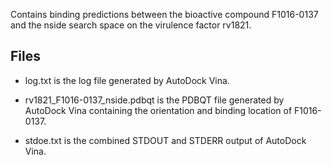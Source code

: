 Contains binding predictions between the bioactive compound F1016-0137 and the nside search space on the virulence factor rv1821.

## Files

- log.txt is the log file generated by AutoDock Vina.

- rv1821_F1016-0137_nside.pdbqt is the PDBQT file generated by AutoDock Vina containing the orientation and binding location of F1016-0137.

- stdoe.txt is the combined STDOUT and STDERR output of AutoDock Vina.

